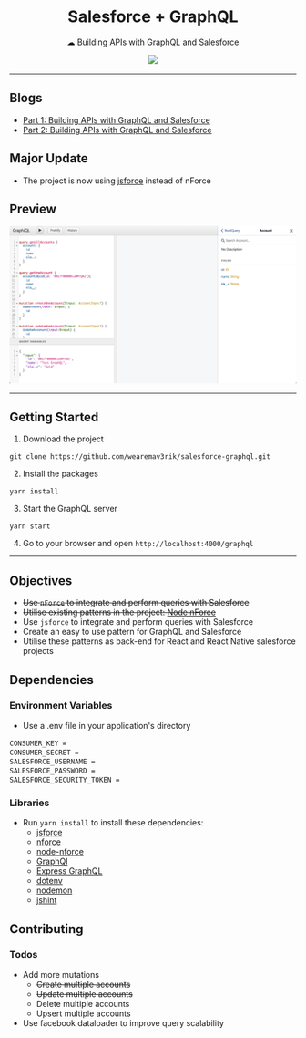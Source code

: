 
<h1 align="center">Salesforce + GraphQL</h1>
<p align="center">☁︎ Building APIs with GraphQL and Salesforce</p>
<p align="center"><a href="https://travis-ci.com/Gurenax/salesforce-graphql/"><img src="https://travis-ci.com/Gurenax/salesforce-graphql.svg?branch=master"/></a>
</p>

---

## Blogs
- [Part 1: Building APIs with GraphQL and Salesforce](https://www.mav3rik.com/blog/salesforce-graphql)
- [Part 2: Building APIs with GraphQL and Salesforce](https://www.mav3rik.com/blog/salesforce-graphql-1)

## Major Update
- The project is now using [jsforce](https://github.com/jsforce/jsforce) instead of nForce

## Preview
![](/docs/images/graphql.png)

---

## Getting Started
1. Download the project
```
git clone https://github.com/wearemav3rik/salesforce-graphql.git
```

2. Install the packages
```
yarn install
```

3. Start the GraphQL server
```
yarn start
```

4. Go to your browser and open `http://localhost:4000/graphql`

---

## Objectives
- ~~Use `nForce` to integrate and perform queries with Salesforce~~
- ~~Utilise existing patterns in the project: [Node nForce](https://github.com/Gurenax/node-nforce)~~
- Use `jsforce` to integrate and perform queries with Salesforce
- Create an easy to use pattern for GraphQL and Salesforce
- Utilise these patterns as back-end for React and React Native salesforce projects


## Dependencies
### Environment Variables
- Use a .env file in your application's directory
```
CONSUMER_KEY = 
CONSUMER_SECRET = 
SALESFORCE_USERNAME = 
SALESFORCE_PASSWORD = 
SALESFORCE_SECURITY_TOKEN = 
```

### Libraries
- Run `yarn install` to install these dependencies:
  - [jsforce](https://github.com/jsforce/jsforce)
  - [nforce](https://github.com/kevinohara80/nforce)
  - [node-nforce](https://github.com/Gurenax/node-nforce)
  - [GraphQl](https://github.com/graphql/graphql-js)
  - [Express GraphQL](https://github.com/graphql/express-graphql)
  - [dotenv](https://github.com/motdotla/dotenv)
  - [nodemon](https://github.com/remy/nodemon)
  - [jshint](https://github.com/jshint/jshint)

## Contributing
### Todos
- Add more mutations
  - ~~Create multiple accounts~~
  - ~~Update multiple accounts~~
  - Delete multiple accounts
  - Upsert multiple accounts
- Use facebook dataloader to improve query scalability